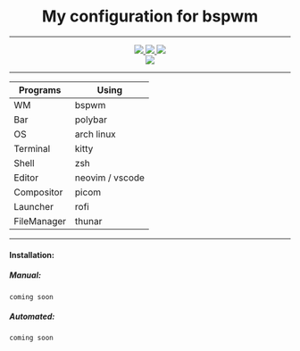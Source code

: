 <div align="center">
  <h1>My configuration for bspwm </h1>
  
---
  <a href="https://github.com/baskerville/bspwm">
    <img src="https://img.shields.io/badge/bspwm-informational.svg?style=for-the-badge&logo=c&color=b4befe&logoColor=cdd6f4&labelColor=1e1e2e" />
  </a>
  <a href="#Bspwm">
    <img src="https://img.shields.io/github/repo-size/vorosdev/Bspwm?style=for-the-badge&logo=gitbook&color=f2cdcd&logoColor=cdd6f4&labelColor=1e1e2e" />
  </a>
  <a href="https://github.com/vorosdev/Bspwm/stargazers">
    <img src="https://img.shields.io/github/stars/vorosdev/qtile?style=for-the-badge&logo=starship&color=94e2d5&logoColor=cdd6f4&labelColor=1e1e2e" />
  </a>
</div>

<div align="center">
  <img src="https://github.com/vorosdev/Bspwm/assets/95487675/95588610-9898-455c-bbfa-0635a220daff" />
</div>

---

| Programs   | Using             |
| ---------- | ----------------- |
| WM         | bspwm             |
| Bar        | polybar           |
| OS         | arch linux        |
| Terminal   | kitty             |
| Shell      | zsh               |
| Editor     | neovim / vscode   |
| Compositor | picom             |
| Launcher   | rofi              |
| FileManager| thunar            |

---
#### Installation:
##### Manual:
```
coming soon
```
##### Automated:
```
coming soon
```
